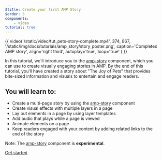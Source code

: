```yaml
---
$title: Create your first AMP Story
$order: 3
components:
    - video
tutorial: true
---
```


{{ video('/static/video/tut_pets-story-complete.mp4', 374, 667, '/static/img/docs/tutorials/amp_story/story_poster.png', caption='Completed AMP story', align='right third', autoplay='true', loop='true' ) }}

In this tutorial, we'll introduce you to the [amp-story](/docs/reference/components/amp-story.html) component, which you can use to create visually engaging stories in AMP. By the end of this tutorial, you'll have created a story about "The Joy of Pets" that provides bite-sized information and visuals to entertain and engage readers.

## You will learn to:

- Create a multi-page story by using the [amp-story](/docs/reference/components/amp-story.html) component
- Create visual effects with multiple layers in a page
- Lay out elements in a page by using layer templates
- Add audio that plays while a page is viewed
- Animate elements on a page
- Keep readers engaged with your content by adding related links to the end of the story

Note: The [amp-story](/docs/reference/components/amp-story.html) component is **experimental**.

<div class="start-button">
<a class="button" href="{{g.doc('/content/docs/getting_started/visual_story/setting_up.md', locale=doc.locale).url.path}}"><span class="arrow-next">Get started</span></a>
</div>
